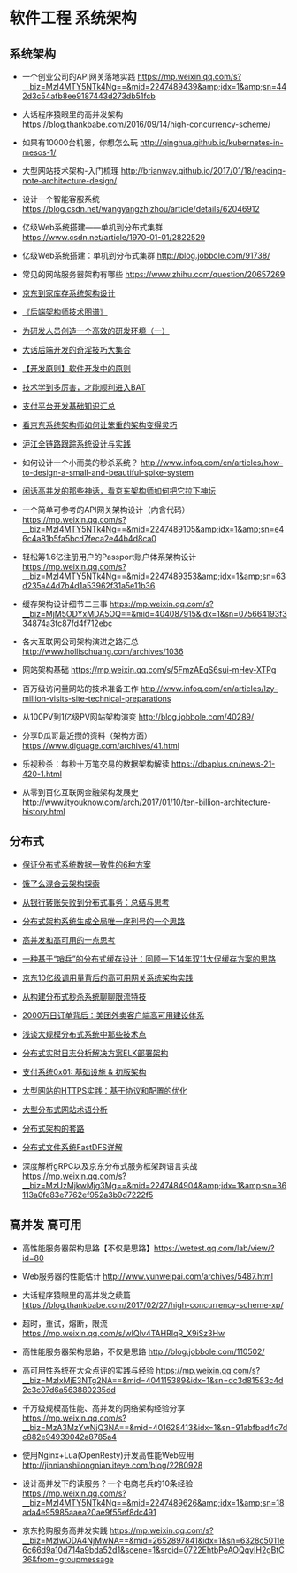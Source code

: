 # 软件工程 系统架构


## 系统架构

- 一个创业公司的API网关落地实践 https://mp.weixin.qq.com/s?__biz=MzI4MTY5NTk4Ng==&mid=2247489439&amp;idx=1&amp;sn=442d3c54afb8ee9187443d273db51fcb
- 大话程序猿眼里的高并发架构 https://blog.thankbabe.com/2016/09/14/high-concurrency-scheme/
- 如果有10000台机器，你想怎么玩 http://qinghua.github.io/kubernetes-in-mesos-1/
- 大型网站技术架构-入门梳理 http://brianway.github.io/2017/01/18/reading-note-architecture-design/
- 设计一个智能客服系统 https://blog.csdn.net/wangyangzhizhou/article/details/62046912
- 亿级Web系统搭建——单机到分布式集群 https://www.csdn.net/article/1970-01-01/2822529
- 亿级Web系统搭建：单机到分布式集群 http://blog.jobbole.com/91738/
- 常见的网站服务器架构有哪些 https://www.zhihu.com/question/20657269
- [京东到家库存系统架构设计](https://mp.weixin.qq.com/s/1AwHJ7CGxf8DQxSjYUeTvg)
- [《后端架构师技术图谱》](https://github.com/xingshaocheng/architect-awesome)
- [为研发人员创造一个高效的研发环境（一）](https://www.jianshu.com/p/4e774c78cf8d)
- [大话后端开发的奇淫技巧大集合](http://blog.thankbabe.com/2018/05/23/shared-experience/)
- [【开发原则】软件开发中的原则](https://www.cnblogs.com/pengdai/p/9151800.html)
- [技术学到多厉害，才能顺利进入BAT](https://mp.weixin.qq.com/s/1uSx0H7MmdAJbPTvsk9CxA)
- [支付平台开发基础知识汇总](https://juejin.im/entry/5a45bb766fb9a0450809f9b8)
- [看京东系统架构师如何让笨重的架构变得灵巧](https://mp.weixin.qq.com/s/kgtWFS_ZznoZxj442C6fzA)
- [沪江全链路跟踪系统设计与实践](https://mp.weixin.qq.com/s/uYTVNMpX8Ci0oFvqEF_jlA)
- 如何设计一个小而美的秒杀系统？ http://www.infoq.com/cn/articles/how-to-design-a-small-and-beautiful-spike-system
- [闲话高并发的那些神话，看京东架构师如何把它拉下神坛](https://mp.weixin.qq.com/s/FLpdT9wZFT0sJBmNTCIObw)

- 一个简单可参考的API网关架构设计（内含代码） https://mp.weixin.qq.com/s?__biz=MzI4MTY5NTk4Ng==&mid=2247489105&amp;idx=1&amp;sn=e46c4a81b5fa5bcd7feca2e44b4d8ca0

- 轻松筹1.6亿注册用户的Passport账户体系架构设计 https://mp.weixin.qq.com/s?__biz=MzI4MTY5NTk4Ng==&mid=2247489353&amp;idx=1&amp;sn=63d235a44d7b4d1a53962f31a5e11b36

- 缓存架构设计细节二三事 https://mp.weixin.qq.com/s?__biz=MjM5ODYxMDA5OQ==&mid=404087915&idx=1&sn=075664193f334874a3fc87fd4f712ebc
- 各大互联网公司架构演进之路汇总 http://www.hollischuang.com/archives/1036
- 网站架构基础 https://mp.weixin.qq.com/s/5FmzAEqS6sui-mHev-XTPg

- 百万级访问量网站的技术准备工作 http://www.infoq.com/cn/articles/lzy-million-visits-site-technical-preparations
- 从100PV到1亿级PV网站架构演变 http://blog.jobbole.com/40289/
- 分享D瓜哥最近攒的资料（架构方面） https://www.diguage.com/archives/41.html
- 乐视秒杀：每秒十万笔交易的数据架构解读 https://dbaplus.cn/news-21-420-1.html
- 从零到百亿互联网金融架构发展史 http://www.ityouknow.com/arch/2017/01/10/ten-billion-architecture-history.html

## 分布式

- [保证分布式系统数据一致性的6种方案](https://juejin.im/post/5a69509ff265da3e4d72e3db)
- [饿了么混合云架构探索](https://mp.weixin.qq.com/s/4oEWnE03KkOEZtsUXl99KA)
- [从银行转账失败到分布式事务：总结与思考](http://www.cnblogs.com/xybaby/p/7465816.html)
- [分布式架构系统生成全局唯一序列号的一个思路](https://mp.weixin.qq.com/s/F7WTNeC3OUr76sZARtqRjw)
- [高并发和高可用的一点思考](http://kriszhang.com/high_performance/)
- [一种基于“哨兵”的分布式缓存设计：回顾一下14年双11大促缓存方案的思路](https://juejin.im/entry/5a051cc86fb9a045167ca5a9)
- [京东10亿级调用量背后的高可用网关系统架构实践](http://www.yunweipai.com/archives/23653.html)
- [从构建分布式秒杀系统聊聊限流特技](https://blog.52itstyle.com/archives/2982/)
- [2000万日订单背后：美团外卖客户端高可用建设体系](https://mp.weixin.qq.com/s/VCR4hdmE0ZsxjZsM_6g19w)
- [浅谈大规模分布式系统中那些技术点](http://www.linkedkeeper.com/detail/blog.action?bid=1012)
- [分布式实时日志分析解决方案ELK部署架构](https://my.oschina.net/feinik/blog/1580625)
- [支付系统0x01: 基础设施 & 初版架构](https://www.jianshu.com/p/6c0fd558c98b)
- [大型网站的HTTPS实践：基于协议和配置的优化](https://mp.weixin.qq.com/s/SlPkN-VQ1hi7UACPfByypg)
- [大型分布式网站术语分析](http://blog.csdn.net/u013256816/article/details/51563564)
- [分布式架构的套路](https://mp.weixin.qq.com/s/vJJWpIZ-bTzVl9E3wPLlEw)
- [分布式文件系统FastDFS详解](https://juejin.im/post/5a51ff8df265da3e347b14e4)


- 深度解析gRPC以及京东分布式服务框架跨语言实战 https://mp.weixin.qq.com/s?__biz=MzUzMjkwMjg3Mg==&mid=2247484904&amp;idx=1&amp;sn=36113a0fe83e7762ef952a3b9d7222f5

## 高并发 高可用


- 高性能服务器架构思路【不仅是思路】https://wetest.qq.com/lab/view/?id=80
- Web服务器的性能估计 http://www.yunweipai.com/archives/5487.html
- 大话程序猿眼里的高并发之续篇 https://blog.thankbabe.com/2017/02/27/high-concurrency-scheme-xp/

- 超时，重试，熔断，限流 https://mp.weixin.qq.com/s/wIQIv4TAHRIqR_X9iSz3Hw
- 高性能服务器架构思路，不仅是思路 http://blog.jobbole.com/110502/
- 高可用性系统在大众点评的实践与经验 https://mp.weixin.qq.com/s?__biz=MzIxMjE3NTg2NA==&mid=404115389&idx=1&sn=dc3d81583c4d2c3c07d6a563880235dd

- 千万级规模高性能、高并发的网络架构经验分享 https://mp.weixin.qq.com/s?__biz=MzA3MzYwNjQ3NA==&mid=401628413&idx=1&sn=91abfbad4c7dc882e94939042a8785a4
- 使用Nginx+Lua(OpenResty)开发高性能Web应用 http://jinnianshilongnian.iteye.com/blog/2280928

- 设计高并发下的读服务？一个电商老兵的10条经验 https://mp.weixin.qq.com/s?__biz=MzI4MTY5NTk4Ng==&mid=2247489626&amp;idx=1&amp;sn=18ada4e95985aaea20ae9f55ef8dc491
- 京东抢购服务高并发实践 https://mp.weixin.qq.com/s?__biz=MzIwODA4NjMwNA==&mid=2652897841&idx=1&sn=6328c5011e6c66d9a10d714a9bda52d1&scene=1&srcid=0722EhtbPeAOQqyIH2gBtC36&from=groupmessage
